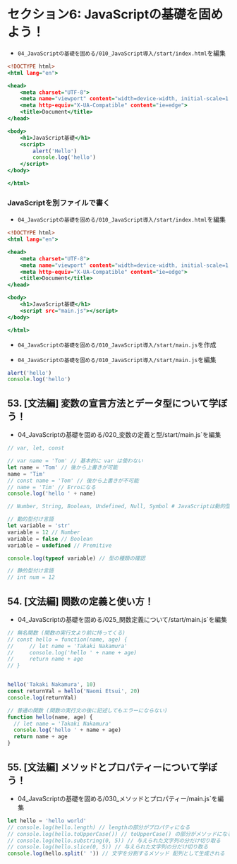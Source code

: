 # セクション6: JavaScriptの基礎を固めよう！

+ `04_JavaScriptの基礎を固める/010_JavaScript導入/start/index.html`を編集<br>

```html:index.html
<!DOCTYPE html>
<html lang="en">

<head>
    <meta charset="UTF-8">
    <meta name="viewport" content="width=device-width, initial-scale=1.0">
    <meta http-equiv="X-UA-Compatible" content="ie=edge">
    <title>Document</title>
</head>

<body>
    <h1>JavaScript基礎</h1>
    <script>
        alert('Hello')
        console.log('hello')
    </script>
</body>

</html>
```

### JavaScriptを別ファイルで書く

+ `04_JavaScriptの基礎を固める/010_JavaScript導入/start/index.html`を編集<br>

```html:index.html
<!DOCTYPE html>
<html lang="en">

<head>
    <meta charset="UTF-8">
    <meta name="viewport" content="width=device-width, initial-scale=1.0">
    <meta http-equiv="X-UA-Compatible" content="ie=edge">
    <title>Document</title>
</head>

<body>
    <h1>JavaScript基礎</h1>
    <script src="main.js"></script>
</body>

</html>
```

+ `04_JavaScriptの基礎を固める/010_JavaScript導入/start/main.js`を作成<br>

+ `04_JavaScriptの基礎を固める/010_JavaScript導入/start/main.js`を編集<br>

```js:main.js
alert('hello')
console.log('hello')
```

## 53. [文法編] 変数の宣言方法とデータ型について学ぼう！

+ 04_JavaScriptの基礎を固める/020_変数の定義と型/start/main.js`を編集<br>

```js:main.js
// var, let, const

// var name = 'Tom' // 基本的に var は使わない
let name = 'Tom' // 後から上書きが可能
name = 'Tim'
// const name = 'Tom' // 後から上書きが不可能
// name = 'Tim' // Erroになる
console.log('hello ' + name)

// Number, String, Boolean, Undefined, Null, Symbol # JavaScriptは動的型付け言語である

// 動的型付け言語
let variable = 'str'
variable = 12 // Number
variable = false // Boolean
variable = undefined // Premitive

console.log(typeof variable) // 型の種類の確認

// 静的型付け言語
// int num = 12
```

## 54. [文法編] 関数の定義と使い方！

+ 04_JavaScriptの基礎を固める/025_関数定義について/start/main.js`を編集<br>

```js:main.js
// 無名関数 (関数の実行文より前に持ってくる)
// const hello = function(name, age) {
//     // let name = 'Takaki Nakamura'
//     console.log('hello ' + name + age)
//     return name + age
// }


hello('Takaki Nakamura', 10)
const returnVal = hello('Naomi Etsui', 20)
console.log(returnVal)

// 普通の関数 (関数の実行文の後に記述してもエラーにならない)
function hello(name, age) {
  // let name = 'Takaki Nakamura'
  console.log('hello ' + name + age)
  return name + age
}
```

## 55. [文法編] メソッドとプロパティーについて学ぼう！

+ 04_JavaScriptの基礎を固める/030_メソッドとプロパティー/main.js`を編集<br>

```js:main.js
let hello = 'hello world'
// console.log(hello.length) // lengthの部分がプロパティになる
// console.log(hello.toUpperCase()) // toUpperCase() の部分がメソッドになる
// console.log(hello.substring(0, 5)) // 与えられた文字列の分だけ切り取る
// console.log(hello.slice(0, 5)) // 与えられた文字列の分だけ切り取る
console.log(hello.split(' ')) // 文字を分割するメソッド 配列として生成される
```
